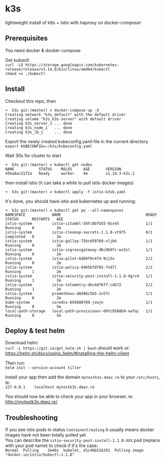 # k3s
lightweight install of k8s + istio with haproxy on docker-composer

## Prerequisites

You need docker & docker-compose  

Get kubectl  
```curl -LO https://storage.googleapis.com/kubernetes-release/release/v1.14.0/bin/linux/amd64/kubectl```  
```chmod +x ./kubectl```

## Install

Checkout this repo, then  

```
➜  k3s git:(master) ✗ docker-compose up -d   
Creating network "k3s_default" with the default driver
Creating volume "k3s_k3s-server" with default driver
Creating k3s_server_1 ... done
Creating k3s_node_1   ... done
Creating k3s_lb_1     ... done
```

Export the newly created kubeconfig.yaml file in the current directory  
```export KUBECONFIG=~/k3s/kubeconfig.yaml```

Wait 30s for cluster to start  
```
➜  k3s git:(master) ✗ kubectl get nodes
NAME           STATUS    ROLES     AGE       VERSION
45ba8ac31f2a   Ready     worker    4m        v1.14.3-k3s.1
```



then install istio  (it can take a while to pull istio docker images)

```➜  k3s git:(master) ✗ kubectl apply -f istio-k3sb.yaml```

It's done, you should have istio and kubernetes up and running:  
```
➜  k3s git:(master) ✗ kubectl get po --all-namespaces        
NAMESPACE            NAME                                      READY     STATUS      RESTARTS   AGE
istio-system         istio-citadel-58fc8bfb55-9zx45            1/1       Running     0          2m
istio-system         istio-cleanup-secrets-1.1.8-vt975         0/1       Completed   0          2m
istio-system         istio-galley-75bcd59768-vljbk             1/1       Running     0          2m
istio-system         istio-ingressgateway-d6c9b9fc-ws5zl       1/1       Running     0          2m
istio-system         istio-pilot-6d69f9c474-9zj5x              2/2       Running     0          2m
istio-system         istio-policy-6465bfd765-7nd7l             2/2       Running     1          2m
istio-system         istio-security-post-install-1.1.8-4grc4   1/1       Running     1          2m
istio-system         istio-telemetry-dbc4d76ff-cd672           2/2       Running     1          2m
istio-system         prometheus-d8d46c5b5-2v57c                1/1       Running     0          2m
kube-system          coredns-695688789-jvwjn                   1/1       Running     0          5m
local-path-storage   local-path-provisioner-69fc9568b9-xwfqc   1/1       Running     0          5m
```

## Deploy & test helm

Download helm:  
```curl -L https://git.io/get_helm.sh | bash``` should work or:  https://helm.sh/docs/using_helm/#installing-the-helm-client  

Then run:  
```helm init --service-account tiller```  

Install your app then add the domain ```mytestk3s.deez.re``` to your ```/etc/hosts```, ie:    
```127.0.0.1	localhost mytestk3s.deez.re```  

You should now be able to check your app in your browser, ie:  
http://mytestk3s.deez.re/

## Troubleshooting

If you see istio pods in status ```ContainerCreating``` it usually means docker images have not been totally pulled yet.  
You can describe the ```istio-security-post-install-1.1.8-XXX``` pod (replace with your pod name) to check if it's the case:  
```Normal  Pulling    2m40s  kubelet, d1c46b516291  Pulling image "docker.io/istio/kubectl:1.1.8"```

